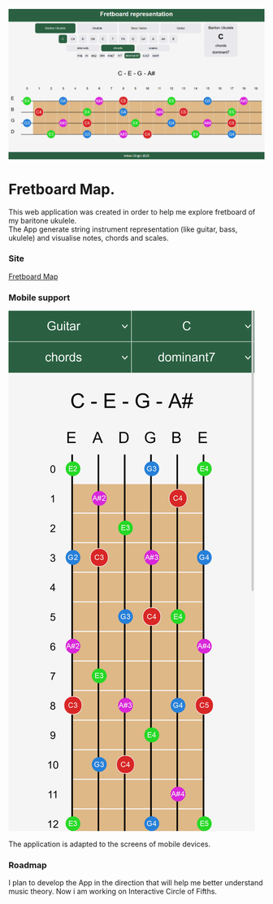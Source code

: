 ![Fretboard map main view](./public/fretboard-map-App.png)
<br>

# Fretboard Map.

This web application was created in order to help me explore fretboard of my baritone ukulele.  
The App generate string instrument representation (like guitar, bass, ukulele) and visualise notes, chords and scales.<br>

### Site

[Fretboard Map](https://fretboard-map.web.app/)<br>


### Mobile support

![Fretboard map mobile view](./public/Fretboard-map-App-mobile.png)

The application is adapted to the screens of mobile devices.<br>

### Roadmap

I plan to develop the App in the direction that will help me better understand music theory.
Now i am working on Interactive Circle of Fifths.<br>